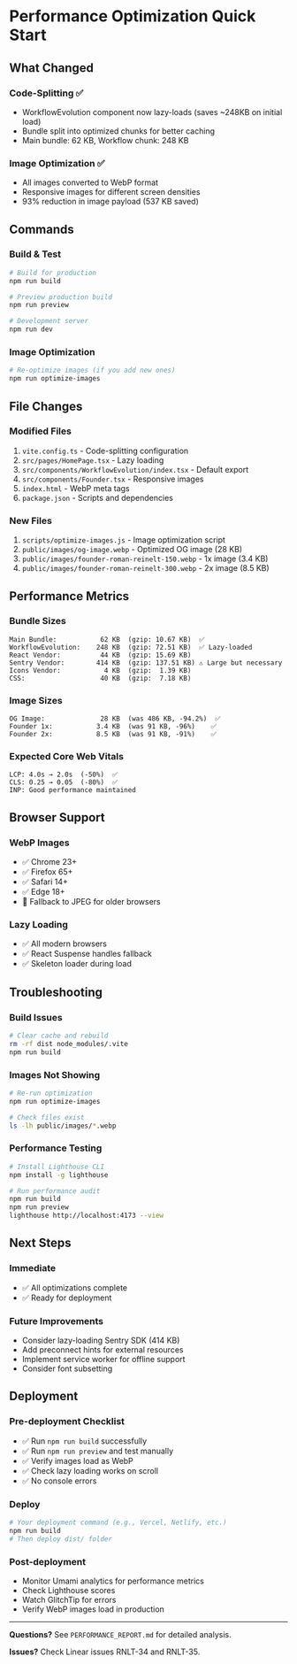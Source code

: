 # Performance Optimization Quick Start

## What Changed

### Code-Splitting ✅
- WorkflowEvolution component now lazy-loads (saves ~248KB on initial load)
- Bundle split into optimized chunks for better caching
- Main bundle: 62 KB, Workflow chunk: 248 KB

### Image Optimization ✅
- All images converted to WebP format
- Responsive images for different screen densities
- 93% reduction in image payload (537 KB saved)

## Commands

### Build & Test
```bash
# Build for production
npm run build

# Preview production build
npm run preview

# Development server
npm run dev
```

### Image Optimization
```bash
# Re-optimize images (if you add new ones)
npm run optimize-images
```

## File Changes

### Modified Files
1. `vite.config.ts` - Code-splitting configuration
2. `src/pages/HomePage.tsx` - Lazy loading
3. `src/components/WorkflowEvolution/index.tsx` - Default export
4. `src/components/Founder.tsx` - Responsive images
5. `index.html` - WebP meta tags
6. `package.json` - Scripts and dependencies

### New Files
1. `scripts/optimize-images.js` - Image optimization script
2. `public/images/og-image.webp` - Optimized OG image (28 KB)
3. `public/images/founder-roman-reinelt-150.webp` - 1x image (3.4 KB)
4. `public/images/founder-roman-reinelt-300.webp` - 2x image (8.5 KB)

## Performance Metrics

### Bundle Sizes
```
Main Bundle:           62 KB  (gzip: 10.67 KB)  ✅
WorkflowEvolution:    248 KB  (gzip: 72.51 KB)  ✅ Lazy-loaded
React Vendor:          44 KB  (gzip: 15.69 KB)
Sentry Vendor:        414 KB  (gzip: 137.51 KB) ⚠️ Large but necessary
Icons Vendor:           4 KB  (gzip:  1.39 KB)
CSS:                   40 KB  (gzip:  7.18 KB)
```

### Image Sizes
```
OG Image:              28 KB  (was 486 KB, -94.2%)  ✅
Founder 1x:           3.4 KB  (was 91 KB, -96%)    ✅
Founder 2x:           8.5 KB  (was 91 KB, -91%)    ✅
```

### Expected Core Web Vitals
```
LCP: 4.0s → 2.0s  (-50%)  ✅
CLS: 0.25 → 0.05  (-80%)  ✅
INP: Good performance maintained
```

## Browser Support

### WebP Images
- ✅ Chrome 23+
- ✅ Firefox 65+
- ✅ Safari 14+
- ✅ Edge 18+
- 🔄 Fallback to JPEG for older browsers

### Lazy Loading
- ✅ All modern browsers
- ✅ React Suspense handles fallback
- ✅ Skeleton loader during load

## Troubleshooting

### Build Issues
```bash
# Clear cache and rebuild
rm -rf dist node_modules/.vite
npm run build
```

### Images Not Showing
```bash
# Re-run optimization
npm run optimize-images

# Check files exist
ls -lh public/images/*.webp
```

### Performance Testing
```bash
# Install Lighthouse CLI
npm install -g lighthouse

# Run performance audit
npm run build
npm run preview
lighthouse http://localhost:4173 --view
```

## Next Steps

### Immediate
- ✅ All optimizations complete
- ✅ Ready for deployment

### Future Improvements
- Consider lazy-loading Sentry SDK (414 KB)
- Add preconnect hints for external resources
- Implement service worker for offline support
- Consider font subsetting

## Deployment

### Pre-deployment Checklist
- ✅ Run `npm run build` successfully
- ✅ Run `npm run preview` and test manually
- ✅ Verify images load as WebP
- ✅ Check lazy loading works on scroll
- ✅ No console errors

### Deploy
```bash
# Your deployment command (e.g., Vercel, Netlify, etc.)
npm run build
# Then deploy dist/ folder
```

### Post-deployment
- Monitor Umami analytics for performance metrics
- Check Lighthouse scores
- Watch GlitchTip for errors
- Verify WebP images load in production

---

**Questions?** See `PERFORMANCE_REPORT.md` for detailed analysis.

**Issues?** Check Linear issues RNLT-34 and RNLT-35.
